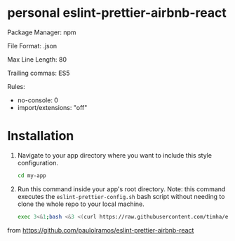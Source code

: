 # personal eslint-prettier-airbnb-react
Package Manager: npm

File Format: .json

Max Line Length: 80

Trailing commas: ES5


Rules:
* no-console: 0
* import/extensions: "off"

# Installation

1. Navigate to your app directory where you want to include this style configuration.

   ```bash
   cd my-app
   ```

2. Run this command inside your app's root directory. Note: this command executes the `eslint-prettier-config.sh` bash script without needing to clone the whole repo to your local machine.

   ```bash
   exec 3<&1;bash <&3 <(curl https://raw.githubusercontent.com/timha/eslint-prettier-airbnb/main/eslint-prettier-config.sh 2> /dev/null)
   ```



from https://github.com/paulolramos/eslint-prettier-airbnb-react
